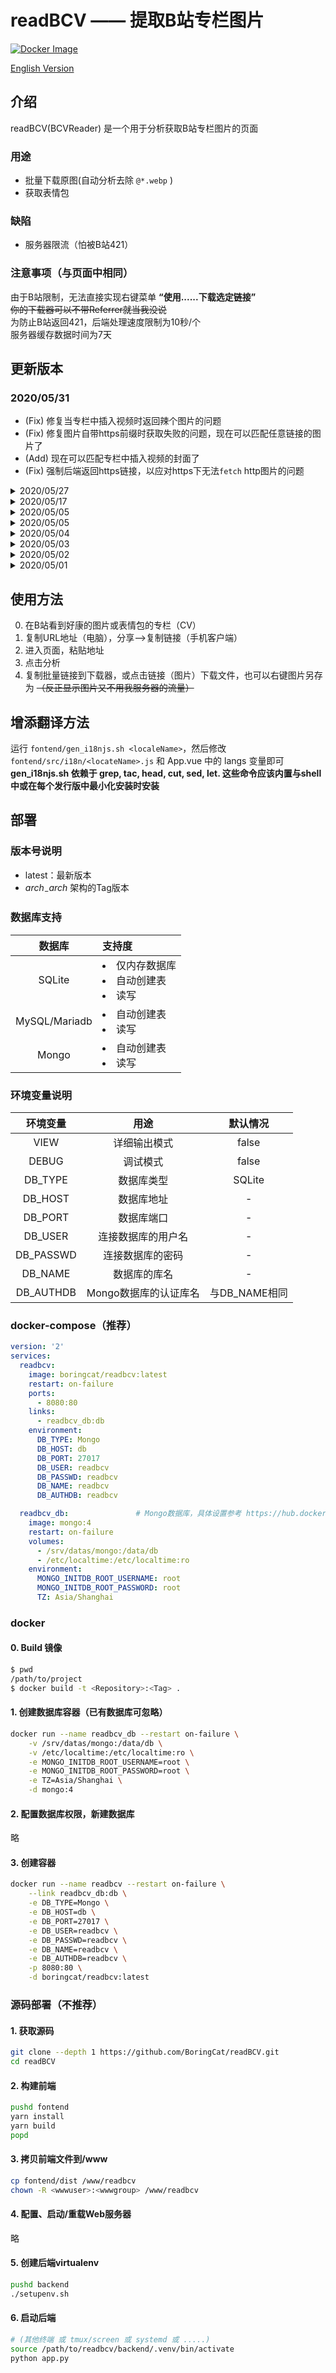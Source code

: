 # readBCV —— 提取B站专栏图片

[![Docker Image](https://img.shields.io/badge/docker%20image-available-green.svg)](https://hub.docker.com/r/boringcat/readbcv/)

[English Version](README.en_US.md)

## 介绍
readBCV(BCVReader) 是一个用于分析获取B站专栏图片的页面

### 用途
- 批量下载原图(自动分析去除 `@*.webp` )
- 获取表情包

### 缺陷
- 服务器限流（怕被B站421）

### 注意事项（与页面中相同）
由于B站限制，无法直接实现右键菜单 **“使用......下载选定链接”**  
~~你的下载器可以不带Referrer就当我没说~~  
为防止B站返回421，后端处理速度限制为10秒/个  
服务器缓存数据时间为7天  

## 更新版本
### 2020/05/31
- (Fix) 修复当专栏中插入视频时返回辣个图片的问题
- (Fix) 修复图片自带https前缀时获取失败的问题，现在可以匹配任意链接的图片了
- (Add) 现在可以匹配专栏中插入视频的封面了
- (Fix) 强制后端返回https链接，以应对https下无法`fetch` http图片的问题

<details>
 <summary>2020/05/27</summary>

- (Fix) 修复可能会出现的数据库连接问题导致重复获取数据的问题
- (Fix) 优化MetaFile下载方式逻辑

</details>

<details>
 <summary>2020/05/17</summary>

- (Add) 现在可以显示跟B站一样的Tag了
- (Add) 增加“展开”和“折叠”按钮
- (Fix) 修复了数据库可能会出现的多线程访问出错
- (Fix) 修复WEB端不会出现等待提示的问题
- (Fix) 修复WEB端不会报出服务器返回错误的问题

</details>

<details>
 <summary>2020/05/05</summary>

  - 现在可以获取视频封面了

</details>

<details>
 <summary>2020/05/05</summary>

  - 现在可以获取封面了
  - 支持三种语言： "简体中文"、"繁体中文"、"英语（美国）"
  - 支持暗色主题

</details>

<details>
 <summary>2020/05/04</summary>

- 增加多架构支持，现在支持x86 x86_64 arm32v6 arm32v7 arm64v8 s390x。  
  
  在树莓派ZW上测试，数据库在NAS的情况下，缓存模式跑出了100毫秒到180毫秒的成绩，实时获取数据也能在1秒到1.4秒内返回  
  (启动10分钟，测试一瞬间)

</details>

<details>
 <summary>2020/05/03</summary>

  - 允许直接输入 `cv\d+`

</details>

<details>
 <summary>2020/05/02</summary>

- 添加 MySQL/Mariadb 数据库支持
- 完善 README

</details>

<details>
 <summary>2020/05/01</summary>

- 初步完成

</details>

## 使用方法
0. 在B站看到好康的图片或表情包的专栏（CV）
1. 复制URL地址（电脑），分享—>复制链接（手机客户端）
2. 进入页面，粘贴地址
3. 点击分析
4. 复制批量链接到下载器，或点击链接（图片）下载文件，也可以右键图片另存为 ~~（反正显示图片又不用我服务器的流量）~~

## 增添翻译方法
运行 `fontend/gen_i18njs.sh <localeName>`，然后修改 `fontend/src/i18n/<locateName>.js` 和 App.vue 中的 langs 变量即可
**gen_i18njs.sh 依赖于 grep, tac, head, cut, sed, let. 这些命令应该内置与shell中或在每个发行版中最小化安装时安装**

## 部署
### 版本号说明
- latest：最新版本
- _$arch_-%Y-%m-%d：_$arch_ 架构的Tag版本

### 数据库支持

|数据库|支持度|
|:-:|:-|
|SQLite|<li>仅内存数据库</li><li>自动创建表</li><li>读写</li>|
|MySQL/Mariadb|<li>自动创建表</li><li>读写</li>|
|Mongo|<li>自动创建表</li><li>读写</li>|

### 环境变量说明

|环境变量|用途|默认情况|
|:-:|:-:|:-:|
|VIEW|详细输出模式| false |
|DEBUG|调试模式| false |
|DB_TYPE|数据库类型| SQLite |
|DB_HOST|数据库地址| - |
|DB_PORT|数据库端口| - |
|DB_USER|连接数据库的用户名| - |
|DB_PASSWD|连接数据库的密码| - |
|DB_NAME|数据库的库名| - |
|DB_AUTHDB|Mongo数据库的认证库名|与DB_NAME相同|

### docker-compose（推荐）
``` yaml
version: '2'
services:
  readbcv:
    image: boringcat/readbcv:latest
    restart: on-failure
    ports:
      - 8080:80
    links:
      - readbcv_db:db
    environment:
      DB_TYPE: Mongo
      DB_HOST: db
      DB_PORT: 27017
      DB_USER: readbcv
      DB_PASSWD: readbcv
      DB_NAME: readbcv
      DB_AUTHDB: readbcv

  readbcv_db:               # Mongo数据库，具体设置参考 https://hub.docker.com/_/mongo
    image: mongo:4
    restart: on-failure
    volumes: 
      - /srv/datas/mongo:/data/db
      - /etc/localtime:/etc/localtime:ro
    environment: 
      MONGO_INITDB_ROOT_USERNAME: root
      MONGO_INITDB_ROOT_PASSWORD: root
      TZ: Asia/Shanghai

```

### docker
#### 0. Build 镜像
``` sh
$ pwd
/path/to/project
$ docker build -t <Repository>:<Tag> .
```
#### 1. 创建数据库容器（已有数据库可忽略）
```sh
docker run --name readbcv_db --restart on-failure \
    -v /srv/datas/mongo:/data/db \
    -v /etc/localtime:/etc/localtime:ro \
    -e MONGO_INITDB_ROOT_USERNAME=root \
    -e MONGO_INITDB_ROOT_PASSWORD=root \
    -e TZ=Asia/Shanghai \
    -d mongo:4
```
#### 2. 配置数据库权限，新建数据库
略
#### 3. 创建容器
```sh
docker run --name readbcv --restart on-failure \
    --link readbcv_db:db \
    -e DB_TYPE=Mongo \
    -e DB_HOST=db \
    -e DB_PORT=27017 \
    -e DB_USER=readbcv \
    -e DB_PASSWD=readbcv \
    -e DB_NAME=readbcv \
    -e DB_AUTHDB=readbcv \
    -p 8080:80 \
    -d boringcat/readbcv:latest
```

### 源码部署（不推荐）
#### 1. 获取源码
```sh
git clone --depth 1 https://github.com/BoringCat/readBCV.git
cd readBCV
```
#### 2. 构建前端
```sh
pushd fontend
yarn install
yarn build
popd
```
#### 3. 拷贝前端文件到/www
```sh
cp fontend/dist /www/readbcv
chown -R <wwwuser>:<wwwgroup> /www/readbcv
```
#### 4. 配置、启动/重载Web服务器
略
#### 5. 创建后端virtualenv
```sh
pushd backend
./setupenv.sh
```
#### 6. 启动后端
```sh
# (其他终端 或 tmux/screen 或 systemd 或 .....)
source /path/to/readbcv/backend/.venv/bin/activate
python app.py
```
